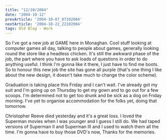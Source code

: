 ```yaml
---
title: "12/10/2004"
date: "2004-10-12"
prevArticle: '2004-10-07_07102004'
nextArticle: '2004-10-22_22102004'
tags: Old Blog - Work
---
```

So I've got a new job at GAME here in Monaghan. Cool stuff looking at computer games all day, talking to people about games, generally looking round the store like a headless chicken. It's still the awkward phase of the job, the part where you have to ask loads of questions in order to do anything useful. I think I'm gonna like it there, I just have to find me boots. So to honour this new job the site has gone all purple (that's one thing I like about the new design, it doesn't take much to change the color scheme).

Graduation is taking place this Friday and I can't wait. I've already got my suit and I'm going up on Thursday to get my gown and to go out for a few scoops. I'm determined not to get too drunk and be sick as a dog on Friday morning. I've yet to organise accommodation for the folks yet, doing that tomorrow.

Christopher Reeve died yesterday and it's a great loss. I loved the Superman movies  when I was younger and I guess I still do. We had taped versions of Superman II and Superman III and I used to watch them all the time. I'm gonna have to buy those DVD's now, Thanks for the memories.